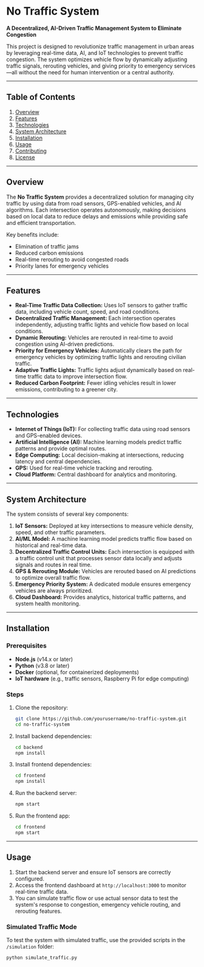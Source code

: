 # No Traffic System

**A Decentralized, AI-Driven Traffic Management System to Eliminate Congestion**

This project is designed to revolutionize traffic management in urban areas by leveraging real-time data, AI, and IoT technologies to prevent traffic congestion. The system optimizes vehicle flow by dynamically adjusting traffic signals, rerouting vehicles, and giving priority to emergency services—all without the need for human intervention or a central authority.

---

## Table of Contents

1. [Overview](#overview)
2. [Features](#features)
3. [Technologies](#technologies)
4. [System Architecture](#system-architecture)
5. [Installation](#installation)
6. [Usage](#usage)
7. [Contributing](#contributing)
8. [License](#license)

---

## Overview

The **No Traffic System** provides a decentralized solution for managing city traffic by using data from road sensors, GPS-enabled vehicles, and AI algorithms. Each intersection operates autonomously, making decisions based on local data to reduce delays and emissions while providing safe and efficient transportation.

Key benefits include:
- Elimination of traffic jams
- Reduced carbon emissions
- Real-time rerouting to avoid congested roads
- Priority lanes for emergency vehicles

---

## Features

- **Real-Time Traffic Data Collection:** Uses IoT sensors to gather traffic data, including vehicle count, speed, and road conditions.
- **Decentralized Traffic Management:** Each intersection operates independently, adjusting traffic lights and vehicle flow based on local conditions.
- **Dynamic Rerouting:** Vehicles are rerouted in real-time to avoid congestion using AI-driven predictions.
- **Priority for Emergency Vehicles:** Automatically clears the path for emergency vehicles by optimizing traffic lights and rerouting civilian traffic.
- **Adaptive Traffic Lights:** Traffic lights adjust dynamically based on real-time traffic data to improve intersection flow.
- **Reduced Carbon Footprint:** Fewer idling vehicles result in lower emissions, contributing to a greener city.
  
---

## Technologies

- **Internet of Things (IoT):** For collecting traffic data using road sensors and GPS-enabled devices.
- **Artificial Intelligence (AI):** Machine learning models predict traffic patterns and provide optimal routes.
- **Edge Computing:** Local decision-making at intersections, reducing latency and central dependencies.
- **GPS:** Used for real-time vehicle tracking and rerouting.
- **Cloud Platform:** Central dashboard for analytics and monitoring.

---

## System Architecture

The system consists of several key components:

1. **IoT Sensors:** Deployed at key intersections to measure vehicle density, speed, and other traffic parameters.
2. **AI/ML Model:** A machine learning model predicts traffic flow based on historical and real-time data.
3. **Decentralized Traffic Control Units:** Each intersection is equipped with a traffic control unit that processes sensor data locally and adjusts signals and routes in real time.
4. **GPS & Rerouting Module:** Vehicles are rerouted based on AI predictions to optimize overall traffic flow.
5. **Emergency Priority System:** A dedicated module ensures emergency vehicles are always prioritized.
6. **Cloud Dashboard:** Provides analytics, historical traffic patterns, and system health monitoring.

---

## Installation

### Prerequisites

- **Node.js** (v14.x or later)
- **Python** (v3.8 or later)
- **Docker** (optional, for containerized deployments)
- **IoT hardware** (e.g., traffic sensors, Raspberry Pi for edge computing)

### Steps

1. Clone the repository:
    ```bash
    git clone https://github.com/yourusername/no-traffic-system.git
    cd no-traffic-system
    ```

2. Install backend dependencies:
    ```bash
    cd backend
    npm install
    ```

3. Install frontend dependencies:
    ```bash
    cd frontend
    npm install
    ```

4. Run the backend server:
    ```bash
    npm start
    ```

5. Run the frontend app:
    ```bash
    cd frontend
    npm start
    ```

---

## Usage

1. Start the backend server and ensure IoT sensors are correctly configured.
2. Access the frontend dashboard at `http://localhost:3000` to monitor real-time traffic data.
3. You can simulate traffic flow or use actual sensor data to test the system's response to congestion, emergency vehicle routing, and rerouting features.

### Simulated Traffic Mode

To test the system with simulated traffic, use the provided scripts in the `/simulation` folder:
```bash
python simulate_traffic.py

